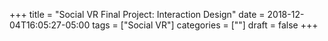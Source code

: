 +++
title = "Social VR Final Project: Interaction Design"
date = 2018-12-04T16:05:27-05:00
tags = ["Social VR"]
categories = [""]
draft = false
+++
